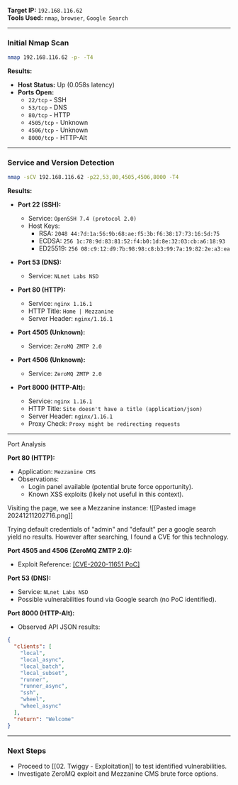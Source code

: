 

**Target IP:** `192.168.116.62`  
**Tools Used:** `nmap`, `browser`, `Google Search`

---

### Initial Nmap Scan

```bash
nmap 192.168.116.62 -p- -T4
```

**Results:**

- **Host Status:** Up (0.058s latency)
- **Ports Open:**
    - `22/tcp` - SSH
    - `53/tcp` - DNS
    - `80/tcp` - HTTP
    - `4505/tcp` - Unknown
    - `4506/tcp` - Unknown
    - `8000/tcp` - HTTP-Alt
---

### Service and Version Detection

```bash
nmap -sCV 192.168.116.62 -p22,53,80,4505,4506,8000 -T4
```

**Results:**

- **Port 22 (SSH):**
    
    - Service: `OpenSSH 7.4 (protocol 2.0)`
    - Host Keys:
        - RSA: `2048 44:7d:1a:56:9b:68:ae:f5:3b:f6:38:17:73:16:5d:75`
        - ECDSA: `256 1c:78:9d:83:81:52:f4:b0:1d:8e:32:03:cb:a6:18:93`
        - ED25519: `256 08:c9:12:d9:7b:98:98:c8:b3:99:7a:19:82:2e:a3:ea`
- **Port 53 (DNS):**
    
    - Service: `NLnet Labs NSD`
- **Port 80 (HTTP):**
    
    - Service: `nginx 1.16.1`
    - HTTP Title: `Home | Mezzanine`
    - Server Header: `nginx/1.16.1`
- **Port 4505 (Unknown):**
    
    - Service: `ZeroMQ ZMTP 2.0`
- **Port 4506 (Unknown):**
    
    - Service: `ZeroMQ ZMTP 2.0`
- **Port 8000 (HTTP-Alt):**
    
    - Service: `nginx 1.16.1`
    - HTTP Title: `Site doesn't have a title (application/json)`
    - Server Header: `nginx/1.16.1`
    - Proxy Check: `Proxy might be redirecting requests`

---

Port Analysis

**Port 80 (HTTP):**

- Application: `Mezzanine CMS`
- Observations:
    - Login panel available (potential brute force opportunity).
    - Known XSS exploits (likely not useful in this context).

Visiting the page, we see a Mezzanine instance:
![[Pasted image 20241211202716.png]]

Trying default credentials of "admin" and "default" per a google search yield no results. However after searching, I found a CVE for this technology.

**Port 4505 and 4506 (ZeroMQ ZMTP 2.0):**

- Exploit Reference: [[CVE-2020-11651 PoC]](https://github.com/jasperla/CVE-2020-11651-poc/blob/master/README.md)

**Port 53 (DNS):**

- Service: `NLnet Labs NSD`
- Possible vulnerabilities found via Google search (no PoC identified).

**Port 8000 (HTTP-Alt):**

- Observed API JSON results:
```json
{
  "clients": [
    "local",
    "local_async",
    "local_batch",
    "local_subset",
    "runner",
    "runner_async",
    "ssh",
    "wheel",
    "wheel_async"
  ],
  "return": "Welcome"
}
```

---

### Next Steps

- Proceed to [[02. Twiggy - Exploitation]] to test identified vulnerabilities.
- Investigate ZeroMQ exploit and Mezzanine CMS brute force options.

